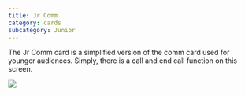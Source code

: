 ```yaml
---
title: Jr Comm
category: cards
subcategory: Junior
---
```

The Jr Comm card is a simplified version of the comm card used for younger audiences. Simply, there is a call and end call function on this screen.



![](/img/screen-shot-2019-03-17-at-3.45.30-pm.png)
